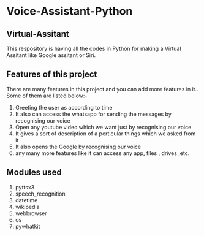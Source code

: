 # Voice-Assistant-Python
## Virtual-Assitant
This respository is having all the codes in Python for making a Virtual Assitant like Google assitant or Siri.

## Features of this project
There are many features in this project and you can add more features in it..
Some of them are listed below:-
1. Greeting the user as according to time
2. It also can access the whatsapp for sending the messages by recognising our voice
3. Open any youtube video which we want just by recognising our voice
4. It gives a sort of description of a perticular things which we asked from it
5. It also opens the Google by recognising our voice
6. any many more features like it can access any app, files , drives ,etc.

## Modules used
1. pyttsx3
2. speech_recognition
3. datetime
4. wikipedia
5. webbrowser
6. os
7. pywhatkit

